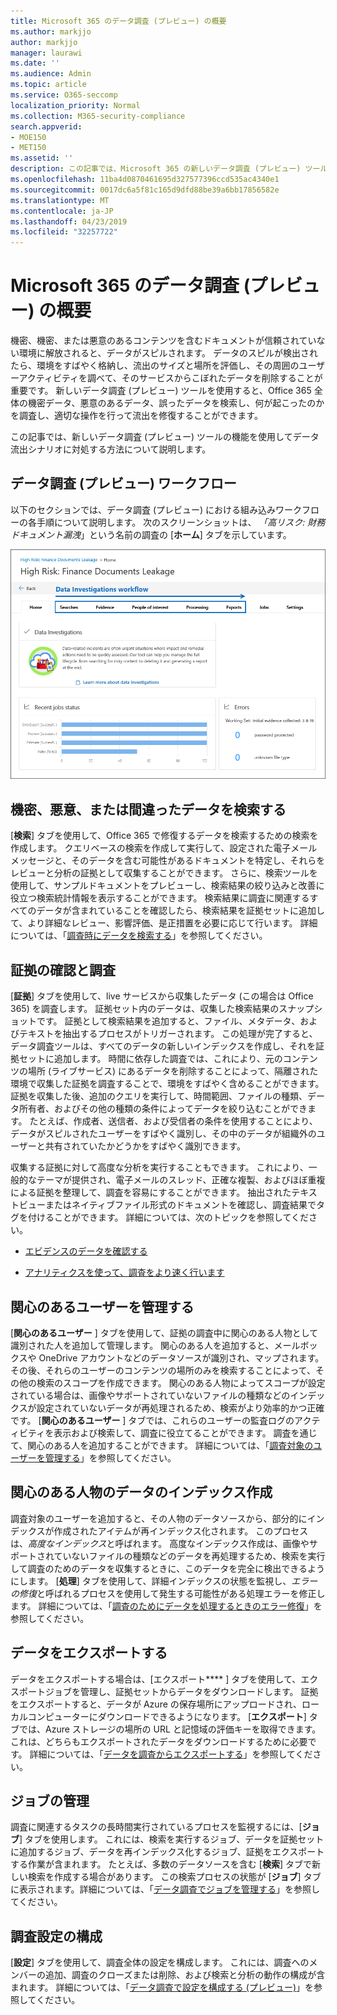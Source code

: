 ```yaml
---
title: Microsoft 365 のデータ調査 (プレビュー) の概要
ms.author: markjjo
author: markjjo
manager: laurawi
ms.date: ''
ms.audience: Admin
ms.topic: article
ms.service: O365-seccomp
localization_priority: Normal
ms.collection: M365-security-compliance
search.appverid:
- MOE150
- MET150
ms.assetid: ''
description: この記事では、Microsoft 365 の新しいデータ調査 (プレビュー) ツールについて説明します。
ms.openlocfilehash: 11ba4d0870461695d327577396ccd535ac4340e1
ms.sourcegitcommit: 0017dc6a5f81c165d9dfd88be39a6bb17856582e
ms.translationtype: MT
ms.contentlocale: ja-JP
ms.lasthandoff: 04/23/2019
ms.locfileid: "32257722"
---
```

# <a name="overview-of-data-investigations-preview-in-microsoft-365"></a>Microsoft 365 のデータ調査 (プレビュー) の概要

機密、機密、または悪意のあるコンテンツを含むドキュメントが信頼されていない環境に解放されると、データがスピルされます。 データのスピルが検出されたら、環境をすばやく格納し、流出のサイズと場所を評価し、その周囲のユーザーアクティビティを調べて、そのサービスからこぼれたデータを削除することが重要です。 新しいデータ調査 (プレビュー) ツールを使用すると、Office 365 全体の機密データ、悪意のあるデータ、誤ったデータを検索し、何が起こったのかを調査し、適切な操作を行って流出を修復することができます。  

この記事では、新しいデータ調査 (プレビュー) ツールの機能を使用してデータ流出シナリオに対処する方法について説明します。

## <a name="data-investigations-preview-workflow"></a>データ調査 (プレビュー) ワークフロー 

以下のセクションでは、データ調査 (プレビュー) における組み込みワークフローの各手順について説明します。 次のスクリーンショットは、 *「高リスク: 財務ドキュメント漏洩*」という名前の調査の [**ホーム**] タブを示しています。 

![データ調査ツールのワークフロー](../media/DataInvestigationsWorkflow.png)

## <a name="search-for-sensitive-malicious-or-misplaced-data"></a>機密、悪意、または間違ったデータを検索する

[**検索**] タブを使用して、Office 365 で修復するデータを検索するための検索を作成します。 クエリベースの検索を作成して実行して、設定された電子メールメッセージと、そのデータを含む可能性があるドキュメントを特定し、それらをレビューと分析の証拠として収集することができます。 さらに、検索ツールを使用して、サンプルドキュメントをプレビューし、検索結果の絞り込みと改善に役立つ検索統計情報を表示することができます。 検索結果に調査に関連するすべてのデータが含まれていることを確認したら、検索結果を証拠セットに追加して、より詳細なレビュー、影響評価、是正措置を必要に応じて行います。 詳細については、「[調査時にデータを検索する](search-for-data.md)」を参照してください。

## <a name="review-and-investigate-evidence"></a>証拠の確認と調査

[**証拠**] タブを使用して、live サービスから収集したデータ (この場合は Office 365) を調査します。 証拠セット内のデータは、収集した検索結果のスナップショットです。 証拠として検索結果を追加すると、ファイル、メタデータ、およびテキストを抽出するプロセスがトリガーされます。 この処理が完了すると、データ調査ツールは、すべてのデータの新しいインデックスを作成し、それを証拠セットに追加します。 時間に依存した調査では、これにより、元のコンテンツの場所 (ライブサービス) にあるデータを削除することによって、隔離された環境で収集した証拠を調査することで、環境をすばやく含めることができます。 証拠を収集した後、追加のクエリを実行して、時間範囲、ファイルの種類、データ所有者、およびその他の種類の条件によってデータを絞り込むことができます。 たとえば、作成者、送信者、および受信者の条件を使用することにより、データがスピルされたユーザーをすばやく識別し、その中のデータが組織外のユーザーと共有されていたかどうかをすばやく識別できます。

収集する証拠に対して高度な分析を実行することもできます。 これにより、一般的なテーマが提供され、電子メールのスレッド、正確な複製、およびほぼ重複による証拠を整理して、調査を容易にすることができます。 抽出されたテキストビューまたはネイティブファイル形式のドキュメントを確認し、調査結果でタグを付けることができます。 詳細については、次のトピックを参照してください。

  - [エビデンスのデータを確認する](review-data-in-evidence.md)

  - [アナリティクスを使って、調査をより速く行います](run-analytics-to-investigate-faster.md)


## <a name="managing-people-of-interest"></a>関心のあるユーザーを管理する

[**関心のあるユーザー** ] タブを使用して、証拠の調査中に関心のある人物として識別された人を追加して管理します。 関心のある人を追加すると、メールボックスや OneDrive アカウントなどのデータソースが識別され、マップされます。 その後、それらのユーザーのコンテンツの場所のみを検索することによって、その他の検索のスコープを作成できます。 関心のある人物によってスコープが設定されている場合は、画像やサポートされていないファイルの種類などのインデックスが設定されていないデータが再処理されるため、検索がより効率的かつ正確です。 [**関心のあるユーザー** ] タブでは、これらのユーザーの監査ログのアクティビティを表示および検索して、調査に役立てることができます。 調査を通じて、関心のある人を追加することができます。 詳細については、「[調査対象のユーザーを管理する](manage-people-of-interest.md)」を参照してください。

## <a name="indexing-the-data-of-people-of-interest"></a>関心のある人物のデータのインデックス作成

調査対象のユーザーを追加すると、その人物のデータソースから、部分的にインデックスが作成されたアイテムが再インデックス化されます。 このプロセスは、*高度なインデックス*と呼ばれます。 高度なインデックス作成は、画像やサポートされていないファイルの種類などのデータを再処理するため、検索を実行して調査のためのデータを収集するときに、このデータを完全に検出できるようにします。 [**処理**] タブを使用して、詳細インデックスの状態を監視し、*エラーの修復*と呼ばれるプロセスを使用して発生する可能性がある処理エラーを修正します。 詳細については、「[調査のためにデータを処理するときのエラー修復](error-remediation.md)」を参照してください。

## <a name="exporting-data"></a>データをエクスポートする

データをエクスポートする場合は、[エクスポート**** ] タブを使用して、エクスポートジョブを管理し、証拠セットからデータをダウンロードします。 証拠をエクスポートすると、データが Azure の保存場所にアップロードされ、ローカルコンピューターにダウンロードできるようになります。 [**エクスポート**] タブでは、Azure ストレージの場所の URL と記憶域の評価キーを取得できます。これは、どちらもエクスポートされたデータをダウンロードするために必要です。 詳細については、「[データを調査からエクスポートする](export-data.md)」を参照してください。

## <a name="managing-jobs"></a>ジョブの管理

調査に関連するタスクの長時間実行されているプロセスを監視するには、[**ジョブ**] タブを使用します。 これには、検索を実行するジョブ、データを証拠セットに追加するジョブ、データを再インデックス化するジョブ、証拠をエクスポートする作業が含まれます。 たとえば、多数のデータソースを含む [**検索**] タブで新しい検索を作成する場合があります。 この検索プロセスの状態が [**ジョブ**] タブに表示されます。詳細については、「[データ調査でジョブを管理する](manage-jobs.md)」を参照してください。

## <a name="configuring-investigation-settings"></a>調査設定の構成

[**設定**] タブを使用して、調査全体の設定を構成します。 これには、調査へのメンバーの追加、調査のクローズまたは削除、および検索と分析の動作の構成が含まれます。 詳細については、「[データ調査で設定を構成する (プレビュー)](configure-settings-datainvestigations.md)」を参照してください。
